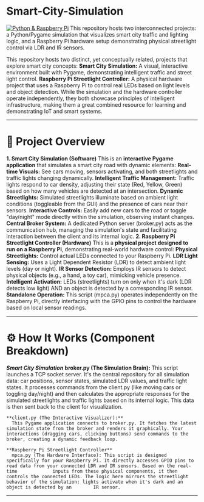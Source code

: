# Smart-City-Simulation
[![Python & Raspberry Pi](https://skillicons.dev/icons?i=python,rpi)](https://skillicons.dev)
This repository hosts two interconnected projects: a Python/Pygame simulation that visualizes smart city traffic and lighting logic, and a Raspberry Pi hardware setup demonstrating physical streetlight control via LDR and IR sensors.

This repository hosts two distinct, yet conceptually related, projects that explore smart city concepts:
    **Smart City Simulation:** A visual, interactive environment built with Pygame, demonstrating intelligent traffic and street light control.
    **Raspberry Pi Streetlight Controller:** A physical hardware project that uses a Raspberry Pi to control real LEDs based on light levels and object detection.
While the simulation and the hardware controller operate independently, they both showcase principles of intelligent infrastructure, making them a great combined resource for learning and demonstrating IoT and smart systems.
_____________________________________________________________________________________________________________________________________________________________________________

# 🌟 Project Overview
  **1. Smart City Simulation (Software)**
          This is an **interactive Pygame application** that simulates a smart city road with dynamic elements:
          **Real-time Visuals:** See cars moving, sensors activating, and both streetlights and traffic lights changing dynamically.
          **Intelligent Traffic Management:** Traffic lights respond to car density, adjusting their state (Red, Yellow, Green) based on how many vehicles are detected at an intersection.
          **Dynamic Streetlights:** Simulated streetlights illuminate based on ambient light conditions (toggleable from the GUI) and the presence of cars near their sensors.
          **Interactive Controls:** Easily add new cars to the road or toggle "day/night" mode directly within the simulation, observing instant changes.
          **Central Broker System:** A dedicated Python server (broker.py) acts as the communication hub, managing the simulation's state and facilitating interaction between the client and its internal logic.
  **2. Raspberry Pi Streetlight Controller (Hardware)**
        This is a **physical project designed to run on a Raspberry Pi**, demonstrating real-world hardware control:
        **Physical Streetlights:** Control actual LEDs connected to your Raspberry Pi.
        **LDR Light Sensing:** Uses a Light Dependent Resistor (LDR) to detect ambient light levels (day or night).
        **IR Sensor Detection:** Employs IR sensors to detect physical objects (e.g., a hand, a toy car), mimicking vehicle presence.
        **Intelligent Activation:** LEDs (streetlights) turn on only when it's dark (LDR detects low light) AND an object is detected by a corresponding IR sensor.
        **Standalone Operation:** This script (mpca.py) operates independently on the Raspberry Pi, directly interfacing with the GPIO pins to control the hardware based on local sensor readings.

  ______________________________________________________________________________________________________________________________________________________________________________________
# ⚙️ How It Works (Component Breakdown)
   ***Smart City Simulation*** 
     **broker.py (The Simulation Brain):**
      This script launches a TCP socket server. It's the central repository for all simulation data: car positions, sensor states, simulated LDR values, and traffic light states. It processes commands from the          client.py (like moving cars or toggling day/night) and then calculates the appropriate responses for the simulated streetlights and traffic lights based on its internal logic. This data is then sent back to       the client for visualization.
    
    **client.py (The Interactive Visualizer):**
      This Pygame application connects to broker.py. It fetches the latest simulation state from the broker and renders it graphically. Your interactions (dragging cars, clicking buttons) send commands to the           broker, creating a dynamic feedback loop.
    
    **Raspberry Pi Streetlight Controller** 
      mpca.py (The Hardware Interface): This script is designed specifically for your Raspberry Pi. It directly accesses GPIO pins to read data from your connected LDR and IR sensors. Based on the real-time             inputs from these physical components, it then controls the connected LEDs. The logic here mirrors the streetlight behavior of the simulation: lights activate when it's dark and an object is detected by an        IR sensor.
    
__________________________________________________________________________________________________________________________________________________________________________________________________________________
